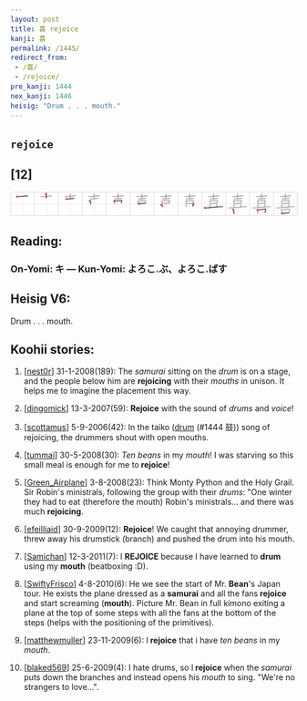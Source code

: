 ```yaml
---
layout: post
title: 喜 rejoice
kanji: 喜
permalink: /1445/
redirect_from:
 - /喜/
 - /rejoice/
pre_kanji: 1444
nex_kanji: 1446
heisig: "Drum . . . mouth."
---
```


## `rejoice`

## [12]

<div class="stroke"><img src="../images/E5969C.png" /></div>

## Reading:

### On-Yomi: キ &mdash; Kun-Yomi: よろこ.ぶ、よろこ.ばす

## Heisig V6:

Drum . . . mouth.

## Koohii stories:

1) [<a href="http://kanji.koohii.com/profile/nest0r">nest0r</a>] 31-1-2008(189): The <em>samurai</em> sitting on the <em>drum</em> is on a stage, and the people below him are <strong>rejoicing</strong> with their <em>mouths</em> in unison. It helps me to imagine the placement this way.

2) [<a href="http://kanji.koohii.com/profile/dingomick">dingomick</a>] 13-3-2007(59): <strong>Rejoice</strong> with the sound of <em>drums</em> and <em>voice</em>!

3) [<a href="http://kanji.koohii.com/profile/scottamus">scottamus</a>] 5-9-2006(42): In the taiko (<a href="../1444">drum</a> (#1444 鼓)) song of rejoicing, the drummers shout with open mouths.

4) [<a href="http://kanji.koohii.com/profile/tummai">tummai</a>] 30-5-2008(30): <em>Ten</em> <em>beans</em> in my <em>mouth</em>! I was starving so this small meal is enough for me to<strong> rejoice</strong>!

5) [<a href="http://kanji.koohii.com/profile/Green_Airplane">Green_Airplane</a>] 3-8-2008(23): Think Monty Python and the Holy Grail. Sir Robin&#039;s ministrals, following the group with their <em>drums</em>: &quot;One winter they had to eat (therefore the mouth) Robin&#039;s ministrals... and there was much <strong>rejoicing</strong>.

6) [<a href="http://kanji.koohii.com/profile/efeilliaid">efeilliaid</a>] 30-9-2009(12): <strong>Rejoice</strong>! We caught that annoying drummer, threw away his drumstick (branch) and pushed the drum into his mouth.

7) [<a href="http://kanji.koohii.com/profile/Samichan">Samichan</a>] 12-3-2011(7): I <strong>REJOICE</strong> because I have learned to <strong>drum</strong> using my <strong>mouth</strong> (beatboxing :D).

8) [<a href="http://kanji.koohii.com/profile/SwiftyFrisco">SwiftyFrisco</a>] 4-8-2010(6): He we see the start of Mr. <strong>Bean</strong>&#039;s Japan tour. He exists the plane dressed as a <strong>samurai</strong> and all the fans<strong> rejoice</strong> and start screaming (<strong>mouth</strong>). Picture Mr. Bean in full kimono exiting a plane at the top of some steps with all the fans at the bottom of the steps (helps with the positioning of the primitives).

9) [<a href="http://kanji.koohii.com/profile/matthewmuller">matthewmuller</a>] 23-11-2009(6): I<strong> rejoice</strong> that i have <em>ten beans </em> in my <em>mouth</em>.

10) [<a href="http://kanji.koohii.com/profile/blaked569">blaked569</a>] 25-6-2009(4): I hate drums, so I<strong> rejoice</strong> when the <em>samurai</em> puts down the branches and instead opens his <em>mouth</em> to sing. &quot;We&#039;re no strangers to love...&quot;.
